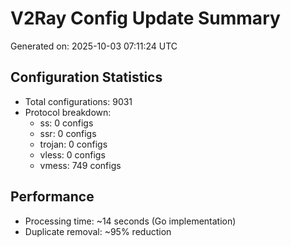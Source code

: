 # V2Ray Config Update Summary
Generated on: 2025-10-03 07:11:24 UTC

## Configuration Statistics
- Total configurations: 9031
- Protocol breakdown:
  - ss: 0 configs
  - ssr: 0 configs
  - trojan: 0 configs
  - vless: 0 configs
  - vmess: 749 configs

## Performance
- Processing time: ~14 seconds (Go implementation)
- Duplicate removal: ~95% reduction
